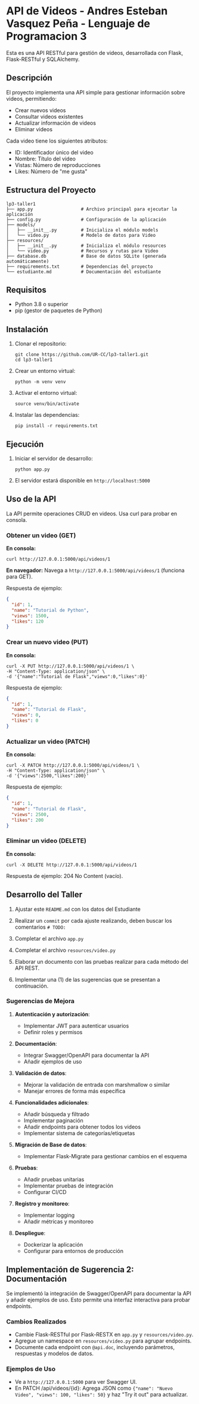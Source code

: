 # API de Videos - Andres Esteban Vasquez Peña - Lenguaje de Programacion 3

Esta es una API RESTful para gestión de videos, desarrollada con Flask, Flask-RESTful y SQLAlchemy.

## Descripción

El proyecto implementa una API simple para gestionar información sobre videos, permitiendo:

- Crear nuevos videos
- Consultar videos existentes
- Actualizar información de videos
- Eliminar videos

Cada video tiene los siguientes atributos:
- ID: Identificador único del video
- Nombre: Título del video
- Vistas: Número de reproducciones
- Likes: Número de "me gusta"

## Estructura del Proyecto

```
lp3-taller1
├── app.py                  # Archivo principal para ejecutar la aplicación
├── config.py               # Configuración de la aplicación
├── models/
│   ├── __init__.py         # Inicializa el módulo models
│   └── video.py            # Modelo de datos para Video
├── resources/
│   ├── __init__.py         # Inicializa el módulo resources
│   └── video.py            # Recursos y rutas para Video
├── database.db             # Base de datos SQLite (generada automáticamente)
├── requirements.txt        # Dependencias del proyecto
└── estudiante.md           # Documentación del estudiante
```

## Requisitos

- Python 3.8 o superior
- pip (gestor de paquetes de Python)

## Instalación

1. Clonar el repositorio:
   ```
   git clone https://github.com/UR-CC/lp3-taller1.git
   cd lp3-taller1
   ```

2. Crear un entorno virtual:
   ```
   python -m venv venv
   ```

3. Activar el entorno virtual:
     ```
     source venv/bin/activate
     ```

4. Instalar las dependencias:
   ```
   pip install -r requirements.txt
   ```

## Ejecución

1. Iniciar el servidor de desarrollo:
   ```
   python app.py
   ```

2. El servidor estará disponible en `http://localhost:5000`

## Uso de la API

La API permite operaciones CRUD en videos. Usa curl para probar en consola.

### Obtener un video (GET)

**En consola:**
```
curl http://127.0.0.1:5000/api/videos/1
```

**En navegador:** Navega a `http://127.0.0.1:5000/api/videos/1` (funciona para GET).

Respuesta de ejemplo:
```json
{
  "id": 1,
  "name": "Tutorial de Python",
  "views": 1500,
  "likes": 120
}
```

### Crear un nuevo video (PUT)

**En consola:**
```
curl -X PUT http://127.0.0.1:5000/api/videos/1 \
-H "Content-Type: application/json" \
-d '{"name":"Tutorial de Flask","views":0,"likes":0}'
```

Respuesta de ejemplo:
```json
{
  "id": 1,
  "name": "Tutorial de Flask",
  "views": 0,
  "likes": 0
}
```

### Actualizar un video (PATCH)

**En consola:**
```
curl -X PATCH http://127.0.0.1:5000/api/videos/1 \
-H "Content-Type: application/json" \
-d '{"views":2500,"likes":200}'
```

Respuesta de ejemplo:
```json
{
  "id": 1,
  "name": "Tutorial de Flask",
  "views": 2500,
  "likes": 200
}
```

### Eliminar un video (DELETE)

**En consola:**
```
curl -X DELETE http://127.0.0.1:5000/api/videos/1
```


Respuesta de ejemplo: 204 No Content (vacío).

## Desarrollo del Taller

1. Ajustar este `README.md` con los datos del Estudiante

2. Realizar un `commit` por cada ajuste realizando, deben buscar los comentarios `# TODO:`

3. Completar el archivo `app.py`

4. Completar el archivo `resources/video.py`

5. Elaborar un documento con las pruebas realizar para cada método del API REST.

6. Implementar una (1) de las sugerencias que se presentan a continuación.

### Sugerencias de Mejora

1. **Autenticación y autorización**:
   - Implementar JWT para autenticar usuarios
   - Definir roles y permisos

2. **Documentación**:
   - Integrar Swagger/OpenAPI para documentar la API
   - Añadir ejemplos de uso

3. **Validación de datos**:
   - Mejorar la validación de entrada con marshmallow o similar
   - Manejar errores de forma más específica

4. **Funcionalidades adicionales**:
   - Añadir búsqueda y filtrado
   - Implementar paginación
   - Añadir endpoints para obtener todos los videos
   - Implementar sistema de categorías/etiquetas

5. **Migración de Base de datos**:
   - Implementar Flask-Migrate para gestionar cambios en el esquema

6. **Pruebas**:
   - Añadir pruebas unitarias
   - Implementar pruebas de integración
   - Configurar CI/CD

7. **Registro y monitoreo**:
   - Implementar logging
   - Añadir métricas y monitoreo

8. **Despliegue**:
   - Dockerizar la aplicación
   - Configurar para entornos de producción

## Implementación de Sugerencia 2: Documentación

Se implementó la integración de Swagger/OpenAPI para documentar la API y añadir ejemplos de uso. Esto permite una interfaz interactiva para probar endpoints.

### Cambios Realizados
- Cambie Flask-RESTful por Flask-RESTX en `app.py` y `resources/video.py`.
- Agregue un namespace en `resources/video.py` para agrupar endpoints.
- Documente cada endpoint con `@api.doc`, incluyendo parámetros, respuestas y modelos de datos.

### Ejemplos de Uso
- Ve a `http://127.0.0.1:5000` para ver Swagger UI.
- En PATCH /api/videos/{id}: Agrega JSON como `{"name": "Nuevo Video", "views": 100, "likes": 50}` y haz "Try it out" para actualizar.